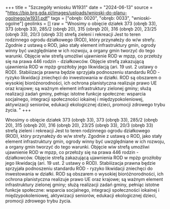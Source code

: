 +++
title = "Szczegóły wniosku W1931"
date = "2024-06-13"
source = "https://bip.brg.gda.pl/images/uploads/wnioski-do-planu-ogolnego/w1931.pdf"
tags = ["obręb: 0020", "obręb: 0033", "wnioski-ogolne"]
geolinks = []
raw = "Wnosimy o obięcie działek 373 (obręb 33), 373 (obręb 33), 285/2 (obręb 20), 315 (obręb 20), 316 (obręb 20), 23/25 (obręb 33), 20/3 (obręb 33) strefą zieleni i rekreacji Jest to teren rodzinnego ogrodu działkowego (ROD), który przynałeży do w/w strefy. Zgodnie z ustawą o ROD, jako stały element infrastruktury gmin, ogrody winny być uwzględniane w ich rozwoju, a organy gmin tworzyć do tego warunki. Objęcie wiw strefą umożliwi ujawnienie ROD w mpzp, co przełoży się na prawa 446 rodzin - działkowców. Objęcie strefą zakazującą ujawnienia ROD w mpżp groziłoby jego likwidacją (ari. 19 ust. 2 ustawy o ROD). Stabiiizacja prawna będzie sprzyjała podnoszeniu standardu RÓD - ryzyko likwidacji zniechęci do inwestowania w działki. ROD są obszarem o wysokiej bioróżnorodności, ich ochrona planistyczna realizuje prawo UE oraz krajowe; są ważnym element infrastruktury zielonej gminy; służą realizacji zadań gminy, pełniąc istotne funkcje społeczne: wsparcia socjalnego, integracji społeczności iokainej i międzypokoleniowej, aktywizacji seniorów, edukacji ekologicznej dzieci, promocji zdrowego trybu życia. "
+++

Wnosimy o obięcie działek 373 (obręb 33), 373 (obręb 33), 285/2 (obręb 20), 315 (obręb 20), 316
(obręb 20), 23/25 (obręb 33), 20/3 (obręb 33) strefą zieleni i rekreacji Jest to teren rodzinnego ogrodu
działkowego (ROD), który przynałeży do w/w strefy. Zgodnie z ustawą o ROD, jako stały element infrastruktury
gmin, ogrody winny być uwzględniane w ich rozwoju, a organy gmin tworzyć do tego warunki. Objęcie wiw strefą
umożliwi ujawnienie ROD w mpzp, co przełoży się na prawa 446 rodzin - działkowców. Objęcie strefą zakazującą
ujawnienia ROD w mpżp groziłoby jego likwidacją (ari. 19 ust. 2 ustawy o ROD). Stabiiizacja prawna będzie
sprzyjała podnoszeniu standardu RÓD - ryzyko likwidacji zniechęci do inwestowania w działki. ROD są obszarem
o wysokiej bioróżnorodności, ich ochrona planistyczna realizuje prawo UE oraz krajowe; są ważnym element
infrastruktury zielonej gminy; służą realizacji zadań gminy, pełniąc istotne funkcje społeczne: wsparcia socjalnego,
integracji społeczności iokainej i międzypokoleniowej, aktywizacji seniorów, edukacji ekologicznej dzieci, promocji
zdrowego trybu życia.



